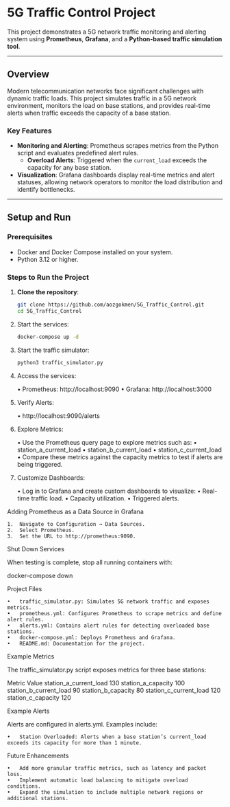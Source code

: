 # 5G Traffic Control Project

This project demonstrates a 5G network traffic monitoring and alerting system using **Prometheus**, **Grafana**, and a **Python-based traffic simulation tool**.

---

## **Overview**
Modern telecommunication networks face significant challenges with dynamic traffic loads. This project simulates traffic in a 5G network environment, monitors the load on base stations, and provides real-time alerts when traffic exceeds the capacity of a base station.

### **Key Features**
- **Monitoring and Alerting**: Prometheus scrapes metrics from the Python script and evaluates predefined alert rules.
  - **Overload Alerts**: Triggered when the `current_load` exceeds the capacity for any base station.
- **Visualization**: Grafana dashboards display real-time metrics and alert statuses, allowing network operators to monitor the load distribution and identify bottlenecks.

---

## **Setup and Run**

### **Prerequisites**
- Docker and Docker Compose installed on your system.
- Python 3.12 or higher.

### **Steps to Run the Project**
1. **Clone the repository**:
   ```bash
   git clone https://github.com/aozgokmen/5G_Traffic_Control.git
   cd 5G_Traffic_Control

2. Start the services:
   ```bash
   docker-compose up -d
3. Start the traffic simulator:
   ```bash
   python3 traffic_simulator.py

4. Access the services:
   
	• Prometheus: http://localhost:9090
	• Grafana: http://localhost:3000

6. Verify Alerts:
   
	• http://localhost:9090/alerts

8. Explore Metrics:

	•	Use the Prometheus query page to explore metrics such as:
	•	station_a_current_load
	•	station_b_current_load
	•	station_c_current_load
	•	Compare these metrics against the capacity metrics to test if alerts are being triggered.

7. Customize Dashboards:

	•	Log in to Grafana and create custom dashboards to visualize:
	•	Real-time traffic load.
	•	Capacity utilization.
	•	Triggered alerts.

Adding Prometheus as a Data Source in Grafana

	1.	Navigate to Configuration → Data Sources.
	2.	Select Prometheus.
	3.	Set the URL to http://prometheus:9090.

Shut Down Services

When testing is complete, stop all running containers with:

docker-compose down

Project Files

	•	traffic_simulator.py: Simulates 5G network traffic and exposes metrics.
	•	prometheus.yml: Configures Prometheus to scrape metrics and define alert rules.
	•	alerts.yml: Contains alert rules for detecting overloaded base stations.
	•	docker-compose.yml: Deploys Prometheus and Grafana.
	•	README.md: Documentation for the project.

Example Metrics

The traffic_simulator.py script exposes metrics for three base stations:

Metric	Value
station_a_current_load	130
station_a_capacity	100
station_b_current_load	90
station_b_capacity	80
station_c_current_load	120
station_c_capacity	120

Example Alerts

Alerts are configured in alerts.yml. Examples include:

	•	Station Overloaded: Alerts when a base station’s current_load exceeds its capacity for more than 1 minute.

Future Enhancements

	•	Add more granular traffic metrics, such as latency and packet loss.
	•	Implement automatic load balancing to mitigate overload conditions.
	•	Expand the simulation to include multiple network regions or additional stations.

